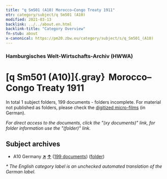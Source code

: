 ```yaml
---
title: "q Sm501 (A10) Morocco–Congo Treaty 1911"
etr: category/subject/q Sm501 (A10)
modified: 2021-03-13
backlink: ../../about.en.html
backlink-title: "Category Overview"
fn-stub: about
x-canonical: https://pm20.zbw.eu/category/subject/s/q_Sm501_(A10)
---
```


### Hamburgisches Welt-Wirtschafts-Archiv (HWWA)
# [q Sm501 (A10)]{.gray}&#8201; Morocco–Congo Treaty 1911&#160; 





In total 1 subject folders, 199 documents - folders incomplete.
For material not published as folders, please check the [digitized micro-films](/film/h1_sh.de.html) (in German).

_For direct access to the documents, click the "(xy documents)" link, for folder information use the "(folder)" link._

## Subject archives


- A10 Germany [**&nearr;**](../../../geo/i/126128/about.en.html "Germany (all folders)") [**&uarr;**](../../../geo/about.en.html#A10 "Country category system") (<a href="https://pm20.zbw.eu/dfgview/sh/126128,145997" title="about: Germany : Morocco–Congo Treaty 1911" target="_blank">199 documents</a>) ([folder](../../../../folder/sh/1261xx/126128/1459xx/145997/about.en.html))


_* The English category label is an unchecked automated translation of the German label._

